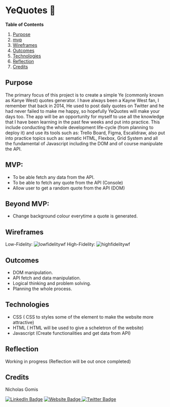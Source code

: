 # YeQuotes 🎲

**Table of Contents**
1. [Purpose](#{Purpose}) 
2. [mvp](#{Mvp})
2. [Wireframes](#{Wireframes})
3. [Outcomes](#{Outcomes})
4. [Technologies](#{Technologies})
5. [Reflection](#{Reflection})
6. [Credits](#{Credits})



## Purpose

The primary focus of this project is to create a simple Ye (commonly known as Kanye West) quotes generator. I have always been a Kayne West fan, I remember that back in 2014, He used to post daily quotes on Twitter and he had never failed to make me happy, so hopefully YeQuotes will make your days too.
The app will be an opportunity for myself to use all the knowledge that I have been learning in the past few weeks and put into practice. This include conducting the whole development life-cycle (from planning to deploy it) and use its tools such as: Trello Board, Figma, Escalidraw, also put into practice topics such as: sematic HTML, Flexbox, Grid System and all the fundamental of Javascript including the DOM and of course manipulate the API. 


## MVP:
- To be able fetch any data from the API.
- To be able to fetch  any quote from the API (Console)
- Allow user to get a random quote from the API (DOM)


## Beyond MVP:
- Change background colour everytime a quote is generated.

## Wireframes
Low-Fidelity:
<img src="" alt="lowfidelitywf"/>
High-Fidelity:
<img src="https://i.ibb.co/j8pZP1z/Clean-Shot-2022-08-20-at-16-47-21-2x.png" alt="highfidelitywf"/>



## Outcomes


- DOM manipulation.
- API fetch and data manipulation.
- Logical thinking and problem solving.
- Planning the whole process.



## Technologies

- CSS ( CSS to styles some of the element to make the website more attractive)
- HTML ( HTML  will be used to give a scheletron of the website)
- Javascript (Create functionalities and get data from API)


## Reflection

Working in progress (Reflection will be out once completed)

## Credits
Nicholas Gomis

<p align="left">
  <a href="https://www.linkedin.com/in/nicholasgomis/">
    <img src="https://img.shields.io/badge/LinkedIn-blue?style=for-the-badge&logo=linkedin&logoColor=white" alt="LinkedIn Badge"></a>
  <a href="https://portfolio-nicholasgomis.vercel.app">
    <img src="https://img.shields.io/badge/Website-3b5998?style=for-the-badge&logo=google-chrome&logoColor=white" alt="Website Badge"/>
  </a>
  <a href="https://twitter.com/nicholasgomis">
    <img src="https://img.shields.io/badge/Twitter-blue?style=for-the-badge&logo=twitter&logoColor=white" alt="Twitter Badge"/>
  </a>
</p>
</br>
